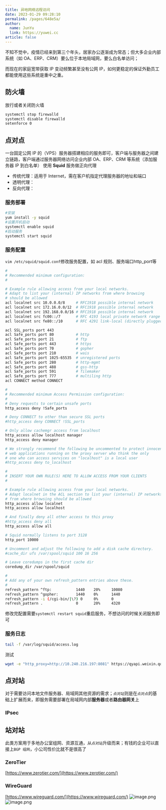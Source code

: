```yaml
---
title: 异地网络远程访问
date: 2023-01-29 09:28:10
permalink: /pages/648e5a/
author: 
  name: JunYu
  link: https://yuwei.cc
article: false
---
```

不知不觉中，疫情已经来到第三个年头，居家办公逐渐成为常态；但大多企业内部系统（如 OA、ERP、CRM）要么位于本地局域网，要么白名单访问；

而现在的家庭宽带获取 IP 变动频繁甚至没有公网 IP，如何更稳定的保证外勤员工都能使用这些系统是重中之重。
## 防火墙
放行或者关闭防火墙
```bash
systemctl stop firewalld
systemctl disable firewalld
setenforce 0
```
## 点对点
一台固定公网 IP 的（VPS）服务器搭建相应的服务即可，客户端与服务器之间建立链路，客户端通过服务器网络访问企业内部 OA、ERP、CRM 等系统（添加服务器 IP 到白名单）
使用 **Squid** 服务做正向代理

- 传统代理：适用于 Internet，需在客户机指定代理服务器的地址和端口
- 透明代理：
- 反向代理：
### 服务部署
```bash
#安装
yum install -y squid
#设置开机启动
systemctl enable squid
#启动服务
systemctl start squid
```
### 服务配置
`vim /etc/squid/squid.conf`修改服务配置，如 acl 规则、服务端口http_port等
```bash
#
# Recommended minimum configuration:
#

# Example rule allowing access from your local networks.
# Adapt to list your (internal) IP networks from where browsing
# should be allowed
acl localnet src 10.0.0.0/8     # RFC1918 possible internal network
acl localnet src 172.16.0.0/12  # RFC1918 possible internal network
acl localnet src 192.168.0.0/16 # RFC1918 possible internal network
acl localnet src fc00::/7       # RFC 4193 local private network range
acl localnet src fe80::/10      # RFC 4291 link-local (directly plugged) machines

acl SSL_ports port 443
acl Safe_ports port 80          # http
acl Safe_ports port 21          # ftp
acl Safe_ports port 443         # https
acl Safe_ports port 70          # gopher
acl Safe_ports port 210         # wais
acl Safe_ports port 1025-65535  # unregistered ports
acl Safe_ports port 280         # http-mgmt
acl Safe_ports port 488         # gss-http
acl Safe_ports port 591         # filemaker
acl Safe_ports port 777         # multiling http
acl CONNECT method CONNECT

#
# Recommended minimum Access Permission configuration:
#
# Deny requests to certain unsafe ports
http_access deny !Safe_ports

# Deny CONNECT to other than secure SSL ports
#http_access deny CONNECT !SSL_ports

# Only allow cachemgr access from localhost
http_access allow localhost manager
http_access deny manager

# We strongly recommend the following be uncommented to protect innocent
# web applications running on the proxy server who think the only
# one who can access services on "localhost" is a local user
#http_access deny to_localhost

#
# INSERT YOUR OWN RULE(S) HERE TO ALLOW ACCESS FROM YOUR CLIENTS
#

# Example rule allowing access from your local networks.
# Adapt localnet in the ACL section to list your (internal) IP networks
# from where browsing should be allowed
http_access allow localnet
http_access allow localhost

# And finally deny all other access to this proxy
#http_access deny all
http_access allow all

# Squid normally listens to port 3128
http_port 10000

# Uncomment and adjust the following to add a disk cache directory.
#cache_dir ufs /var/spool/squid 100 16 256

# Leave coredumps in the first cache dir
coredump_dir /var/spool/squid

#
# Add any of your own refresh_pattern entries above these.
#
refresh_pattern ^ftp:           1440    20%     10080
refresh_pattern ^gopher:        1440    0%      1440
refresh_pattern -i (/cgi-bin/|\?) 0     0%      0
refresh_pattern .               0       20%     4320
```
修改完配置需要`systemctl restart squid`重启服务，不想访问的时候关闭服务即可
### 服务日志
```bash
tail -f /var/log/squid/access.log
```
测试
```bash
wget -e "http_proxy=http://10.240.216.197:8081" https://qyapi.weixin.qq.com/cgi-bin/gettoken
```
## 点对站
对于需要访问本地文件服务器、局域网其他资源的需求；`点对站`则是在`点对点`的基础上扩展而来，即服务需要部署在局域网内部**服务器**或者**路由器网关**上
### IPsec
## 站对站
此类方案用于多地办公室组网、资源互通，从`点对站`升级而来；有钱的企业可以直接上`BGP 组网`，小公司性价比就不是很高了
### ZeroTier
[https://www.zerotier.com/](https://www.zerotier.com/)
### WireGuard
[https://www.wireguard.com/](https://www.wireguard.com/)
![image.png](https://f.pz.al/pzal/2023/01/29/67361d0383468.png "WireGuard 发送数据")  
![image.png](https://f.pz.al/pzal/2023/01/29/935f51fa96a83.png "WireGuard 接受数据")

